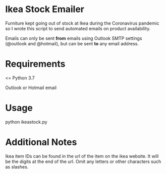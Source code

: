 # Ikea Stock Emailer
Furniture kept going out of stock at Ikea during the Coronavirus pandemic so I wrote this script to send automated emails on product availability.

Emails can only be sent <b>from</b> emails using Outlook SMTP settings (@outlook and @hotmail), but can be sent <b>to</b> any email address.

# Requirements

<= Python 3.7

Outlook or Hotmail email

# Usage
python ikeastock.py 

# Additional Notes
Ikea item IDs can be found in the url of the item on the ikea website. It will be the digits at the end of the url. Omit any letters or other characters such as slashes.
